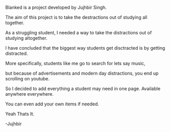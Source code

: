 Blanked is a project developed by Jujhbir Singh.

The aim of this project is to take the destractions out of studying all together.

As a struggling student, I needed a way to take the distractions out of studying altogether.

I have concluded that the biggest way students get disctracted is by getting distracted.

More specifically, students like me go to search for lets say music,

but because of advertisements and modern day distractions, you end up scrolling on youtube.

So I decided to add everything a student may need in one page. Available anywhere everywhere.

You can even add your own items if needed.

Yeah Thats It.

-Jujhbir
